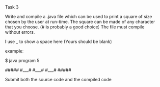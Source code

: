 Task 3

Write and compile a .java file which can be used to print a square of size chosen by the user at run-time.
The square can be made of any character that you choose. (# is probably a good choice)
The file must compile without errors.

I use _ to show a space here (Yours should be blank)

example:

$ java program 5

\#\#\#\#\#
\#\_\_\_\#
\#\_\_\_\#
\#\_\_\_\#
\#\#\#\#\#

Submit both the source code and the compiled code
